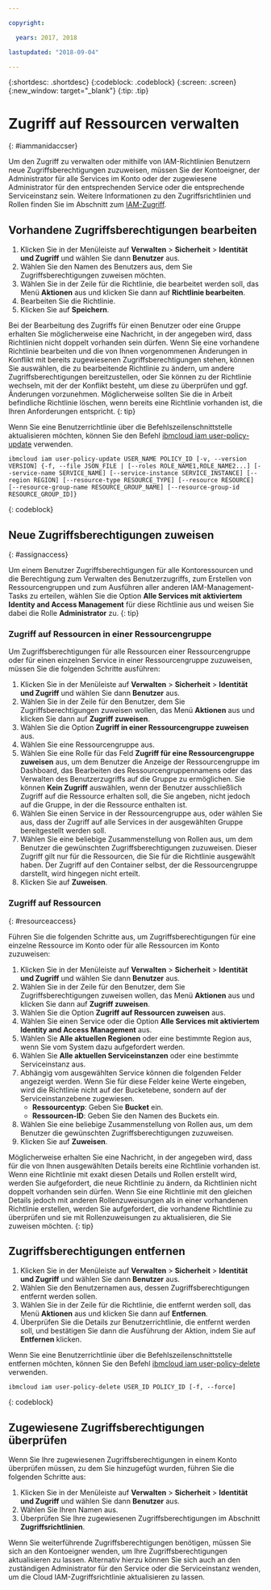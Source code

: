 ```yaml
---

copyright:

  years: 2017, 2018

lastupdated: "2018-09-04"

---
```


{:shortdesc: .shortdesc}
{:codeblock: .codeblock}
{:screen: .screen}
{:new_window: target="_blank"}
{:tip: .tip}

# Zugriff auf Ressourcen verwalten
{: #iammanidaccser}

Um den Zugriff zu verwalten oder mithilfe von IAM-Richtlinien Benutzern neue Zugriffsberechtigungen zuzuweisen, müssen Sie der Kontoeigner, der Administrator für alle Services im Konto oder der zugewiesene Administrator für den entsprechenden Service oder die entsprechende Serviceinstanz sein. Weitere Informationen zu den Zugriffsrichtlinien und Rollen finden Sie im Abschnitt zum [IAM-Zugriff](/docs/iam/users_roles.html).

## Vorhandene Zugriffsberechtigungen bearbeiten

1. Klicken Sie in der Menüleiste auf **Verwalten** &gt; **Sicherheit** &gt; **Identität und Zugriff** und wählen Sie dann **Benutzer** aus.
2. Wählen Sie den Namen des Benutzers aus, dem Sie Zugriffsberechtigungen zuweisen möchten.
3. Wählen Sie in der Zeile für die Richtlinie, die bearbeitet werden soll, das Menü **Aktionen** aus und klicken Sie dann auf **Richtlinie bearbeiten**.
4. Bearbeiten Sie die Richtlinie.
5. Klicken Sie auf **Speichern**.

Bei der Bearbeitung des Zugriffs für einen Benutzer oder eine Gruppe erhalten Sie möglicherweise eine Nachricht, in der angegeben wird, dass Richtlinien nicht doppelt vorhanden sein dürfen. Wenn Sie eine vorhandene Richtlinie bearbeiten und die von Ihnen vorgenommenen Änderungen in Konflikt mit bereits zugewiesenen Zugriffsberechtigungen stehen, können Sie auswählen, die zu bearbeitende Richtlinie zu ändern, um andere Zugriffsberechtigungen bereitzustellen, oder Sie können zu der Richtlinie wechseln, mit der der Konflikt besteht, um diese zu überprüfen und ggf. Änderungen vorzunehmen. Möglicherweise sollten Sie die in Arbeit befindliche Richtlinie löschen, wenn bereits eine Richtlinie vorhanden ist, die Ihren Anforderungen entspricht.
{: tip}

Wenn Sie eine Benutzerrichtlinie über die Befehlszeilenschnittstelle aktualisieren möchten, können Sie den Befehl [ibmcloud iam user-policy-update](/docs/cli/reference/ibmcloud/cli_api_policy.html#ibmcloud_iam_user_policy_update) verwenden.
```
ibmcloud iam user-policy-update USER_NAME POLICY_ID [-v, --version VERSION] {-f, --file JSON_FILE | [--roles ROLE_NAME1,ROLE_NAME2...] [--service-name SERVICE_NAME] [--service-instance SERVICE_INSTANCE] [--region REGION] [--resource-type RESOURCE_TYPE] [--resource RESOURCE] [--resource-group-name RESOURCE_GROUP_NAME] [--resource-group-id RESOURCE_GROUP_ID]}
```
{: codeblock}

## Neue Zugriffsberechtigungen zuweisen
{: #assignaccess}

Um einem Benutzer Zugriffsberechtigungen für alle Kontoressourcen und die Berechtigung zum Verwalten des Benutzerzugriffs, zum Erstellen von Ressourcengruppen und zum Ausführen aller anderen IAM-Management-Tasks zu erteilen, wählen Sie die Option **Alle Services mit aktiviertem Identity and Access Management** für diese Richtlinie aus und weisen Sie dabei die Rolle **Administrator** zu.
{: tip}

### Zugriff auf Ressourcen in einer Ressourcengruppe 

Um Zugriffsberechtigungen für alle Ressourcen einer Ressourcengruppe oder für einen einzelnen Service in einer Ressourcengruppe zuzuweisen, müssen Sie die folgenden Schritte ausführen:

1. Klicken Sie in der Menüleiste auf **Verwalten** &gt; **Sicherheit** &gt; **Identität und Zugriff** und wählen Sie dann **Benutzer** aus.
2. Wählen Sie in der Zeile für den Benutzer, dem Sie Zugriffsberechtigungen zuweisen wollen, das Menü **Aktionen** aus und klicken Sie dann auf **Zugriff zuweisen**.
3. Wählen Sie die Option **Zugriff in einer Ressourcengruppe zuweisen** aus.
4. Wählen Sie eine Ressourcengruppe aus.
5. Wählen Sie eine Rolle für das Feld **Zugriff für eine Ressourcengruppe zuweisen** aus, um dem Benutzer die Anzeige der Ressourcengruppe im Dashboard, das Bearbeiten des Ressourcengruppennamens oder das Verwalten des Benutzerzugriffs auf die Gruppe zu ermöglichen. Sie können **Kein Zugriff** auswählen, wenn der Benutzer ausschließlich Zugriff auf die Ressource erhalten soll, die Sie angeben, nicht jedoch auf die Gruppe, in der die Ressource enthalten ist.
6. Wählen Sie einen Service in der Ressourcengruppe aus, oder wählen Sie aus, dass der Zugriff auf alle Services in der ausgewählten Gruppe bereitgestellt werden soll.
7. Wählen Sie eine beliebige Zusammenstellung von Rollen aus, um dem Benutzer die gewünschten Zugriffsberechtigungen zuzuweisen. Dieser Zugriff gilt nur für die Ressourcen, die Sie für die Richtlinie ausgewählt haben. Der Zugriff auf den Container selbst, der die Ressourcengruppe darstellt, wird hingegen nicht erteilt.
8. Klicken Sie auf **Zuweisen**.

### Zugriff auf Ressourcen
{: #resourceaccess}

Führen Sie die folgenden Schritte aus, um Zugriffsberechtigungen für eine einzelne Ressource im Konto oder für alle Ressourcen im Konto zuzuweisen: 

1. Klicken Sie in der Menüleiste auf **Verwalten** &gt; **Sicherheit** &gt; **Identität und Zugriff** und wählen Sie dann **Benutzer** aus.
2. Wählen Sie in der Zeile für den Benutzer, dem Sie Zugriffsberechtigungen zuweisen wollen, das Menü **Aktionen** aus und klicken Sie dann auf **Zugriff zuweisen**.
3. Wählen Sie die Option **Zugriff auf Ressourcen zuweisen** aus.
4. Wählen Sie einen Service oder die Option **Alle Services mit aktiviertem Identity and Access Management** aus.
5. Wählen Sie **Alle aktuellen Regionen** oder eine bestimmte Region aus, wenn Sie vom System dazu aufgefordert werden. 
6. Wählen Sie **Alle aktuellen Serviceinstanzen** oder eine bestimmte Serviceinstanz aus.
7. Abhängig vom ausgewählten Service können die folgenden Felder angezeigt werden. Wenn Sie für diese Felder keine Werte eingeben, wird die Richtlinie nicht auf der Bucketebene, sondern auf der Serviceinstanzebene zugewiesen. 
    * **Ressourcentyp**: Geben Sie **Bucket** ein.
    * **Ressourcen-ID**: Geben Sie den Namen des Buckets ein.
8. Wählen Sie eine beliebige Zusammenstellung von Rollen aus, um dem Benutzer die gewünschten Zugriffsberechtigungen zuzuweisen.
9. Klicken Sie auf **Zuweisen**.

Möglicherweise erhalten Sie eine Nachricht, in der angegeben wird, dass für die von Ihnen ausgewählten Details bereits eine Richtlinie vorhanden ist. Wenn eine Richtlinie mit exakt diesen Details und Rollen erstellt wird, werden Sie aufgefordert, die neue Richtlinie zu ändern, da Richtlinien nicht doppelt vorhanden sein dürfen. Wenn Sie eine Richtlinie mit den gleichen Details jedoch mit anderen Rollenzuweisungen als in einer vorhandenen Richtlinie erstellen, werden Sie aufgefordert, die vorhandene Richtlinie zu überprüfen und sie mit Rollenzuweisungen zu aktualisieren, die Sie zuweisen möchten.
{: tip}




## Zugriffsberechtigungen entfernen

1. Klicken Sie in der Menüleiste auf **Verwalten** &gt; **Sicherheit** &gt; **Identität und Zugriff** und wählen Sie dann **Benutzer** aus.
2. Wählen Sie den Benutzernamen aus, dessen Zugriffsberechtigungen entfernt werden sollen.
3. Wählen Sie in der Zeile für die Richtlinie, die entfernt werden soll, das Menü **Aktionen** aus und klicken Sie dann auf **Entfernen**.
4. Überprüfen Sie die Details zur Benutzerrichtlinie, die entfernt werden soll, und bestätigen Sie dann die Ausführung der Aktion, indem Sie auf **Entfernen** klicken.

Wenn Sie eine Benutzerrichtlinie über die Befehlszeilenschnittstelle entfernen möchten, können Sie den Befehl [ibmcloud iam user-policy-delete](/docs/cli/reference/ibmcloud/cli_api_policy.html#ibmcloud_iam_user_policy_delete) verwenden.
```
ibmcloud iam user-policy-delete USER_ID POLICY_ID [-f, --force]
```
{: codeblock}

## Zugewiesene Zugriffsberechtigungen überprüfen

Wenn Sie Ihre zugewiesenen Zugriffsberechtigungen in einem Konto überprüfen müssen, zu dem Sie hinzugefügt wurden, führen Sie die folgenden Schritte aus:

1. Klicken Sie in der Menüleiste auf **Verwalten** &gt; **Sicherheit** &gt; **Identität und Zugriff** und wählen Sie dann **Benutzer** aus.
2. Wählen Sie Ihren Namen aus.
3. Überprüfen Sie Ihre zugewiesenen Zugriffsberechtigungen im Abschnitt **Zugriffsrichtlinien**.

Wenn Sie weiterführende Zugriffsberechtigungen benötigen, müssen Sie sich an den Kontoeigner wenden, um Ihre Zugriffsberechtigungen aktualisieren zu lassen. Alternativ hierzu können Sie sich auch an den zuständigen Administrator für den Service oder die Serviceinstanz wenden, um die Cloud IAM-Zugriffsrichtlinie aktualisieren zu lassen.
